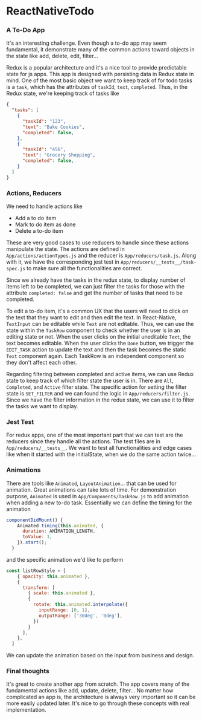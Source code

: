 # ReactNativeTodo

### A To-Do App

It's an interesting challenge. Even though a to-do app may seem fundamental, it demonstrate many of the common actions toward objects in the state like add, delete, edit, filter...

Redux is a popular architecture and it's a nice tool to provide predictable state for js apps. This app is designed with persisting data in Redux state in mind. One of the most basic object we want to keep track of for todo tasks is a `task`, which has the attributes of `taskId`, `text`, `completed`. Thus, in the Redux state, we're keeping track of tasks like

```json
{
  "tasks": [
    {
      "taskId": "123",
      "text": "Bake Cookies",
      "completed": false,
    },
    {
      "taskId": "456",
      "text": "Grocery Shopping",
      "completed": false,
    }
  ]
}
```

### Actions, Reducers
We need to handle actions like

* Add a to do item
* Mark to do item as done
* Delete a to-do item

These are very good cases to use reducers to handle since these actions manipulate the state. The actions are defined in `App/actions/actionTypes.js` and the reducer is `App/reducers/task.js`. Along with it, we have the corresponding jest test in `App/reducers/__tests__/task-spec.js` to make sure all the functionalities are correct.

Since we already have the tasks in the redux state, to display number of items left to be completed, we can just filter the tasks for those with the attribute `completed: false` and get the number of tasks that need to be completed.

To edit a to-do item, it's a common UX that the users will need to click on the text that they want to edit and then edit the text. In React-Native, `TextInput` can be editable while `Text` are not editable. Thus, we can use the state within the `TaskRow` component to check whether the user is in an editing state or not. When the user clicks on the initial uneditable `Text`, the text becomes editable. When the user clicks the `Done` button, we trigger the `EDIT_TASK` action to update the text and then the task becomes the static `Text` component again. Each TaskRow is an independent component so they don't affect each other.

Regarding filtering between completed and active items, we can use Redux state to keep track of which filter state the user is in. There are `All`, `Completed`, and `Active` filter state. The specific action for setting the filter state is `SET_FILTER` and we can found the logic in `App/reducers/filter.js`. Since we have the filter information in the redux state, we can use it to filter the tasks we want to display.

### Jest Test
For redux apps, one of the most important part that we can test are the reducers since they handle all the actions. The test files are in `App/reducers/__tests__`. We want to test all functionalities and edge cases like when it started with the initialState, when we do the same action twice...

### Animations

There are tools like `Animated`, `LayoutAnimation`... that can be used for animation. Great animations can take lots of time. For demonstration purpose, `Animated` is used in `App/Components/TaskRow.js` to add animation when adding a new to-do task. Essentially we can define the timing for the animation

```jsx
componentDidMount() {
    Animated.timing(this.animated, {
      duration: ANIMATION_LENGTH,
      toValue: 1,
    }).start();
  }
```

and the specific animation we'd like to perform

```jsx
const listRowStyle = [
    { opacity: this.animated },
    {
      transform: [
        { scale: this.animated },
        {
          rotate: this.animated.interpolate({
            inputRange: [0, 1],
            outputRange: ['30deg', '0deg'],
          })
        }
      ],
    },
  ]
```
We can update the animation based on the input from business and design.

### Final thoughts

It's great to create another app from scratch. The app covers many of the fundamental actions like add, update, delete, filter... No matter how complicated an app is, the architecture is always very important so it can be more easily updated later. It's nice to go through these concepts with real implementation.

